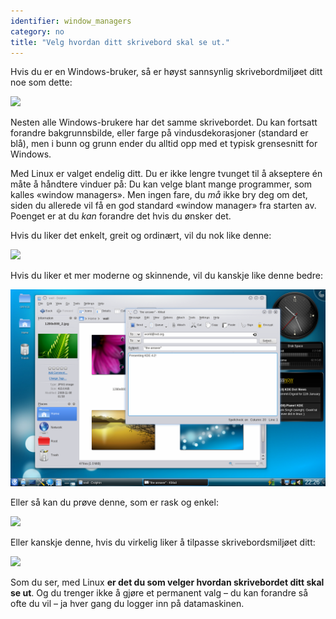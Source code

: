 ```yaml
---
identifier: window_managers
category: no
title: "Velg hvordan ditt skrivebord skal se ut."
---
```


Hvis du er en Windows-bruker, så er høyst sannsynlig skrivebordmiljøet ditt noe som dette:

<img src="/img/windows_vista.jpg" />

Nesten alle Windows-brukere har det samme skrivebordet. Du kan fortsatt forandre bakgrunnsbilde, eller farge på vindusdekorasjoner (standard er blå), men i bunn og grunn ender du alltid opp med et typisk grensesnitt for Windows.

Med Linux er valget endelig ditt. Du er ikke lengre tvunget til å akseptere én måte å håndtere vinduer på: Du kan velge blant mange programmer, som kalles «window managers». Men ingen fare, du <i>må</i> ikke bry deg om det, siden du allerede vil få en god standard «window manager» fra starten av. Poenget er at du <i>kan</i> forandre det hvis du ønsker det.

Hvis du liker det enkelt, greit og ordinært, vil du nok like denne:

<img src="/img/ubuntu.jpg"/>

Hvis du liker et mer moderne og skinnende, vil du kanskje like denne bedre:

<img src="/img/kde.png" />

Eller så kan du prøve denne, som er rask og enkel:

<img src="/img/xfce.jpg" />

Eller kanskje denne, hvis du virkelig liker å tilpasse skrivebordsmiljøet ditt:

<img src="/img/wm.jpg" />

Som du ser, med Linux <b>er det du som velger hvordan skrivebordet ditt skal se ut</b>. Og du trenger ikke å gjøre et permanent valg – du kan forandre så ofte du vil – ja hver gang du logger inn på datamaskinen.




